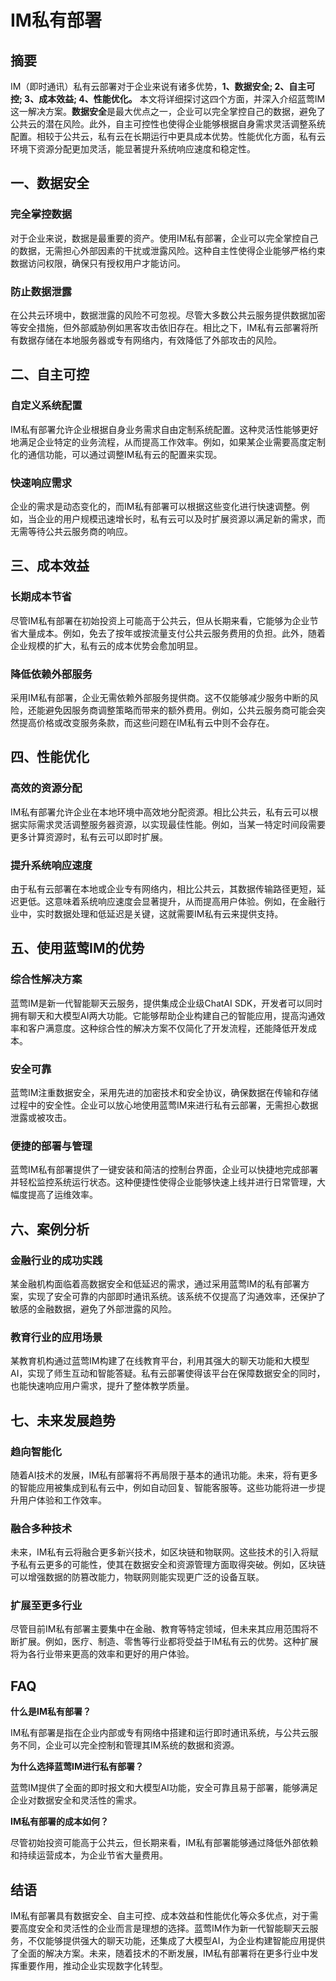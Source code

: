 # IM私有部署

## 摘要

IM（即时通讯）私有云部署对于企业来说有诸多优势，**1、数据安全; 2、自主可控; 3、成本效益; 4、性能优化。** 本文将详细探讨这四个方面，并深入介绍蓝莺IM这一解决方案。**数据安全**是最大优点之一，企业可以完全掌控自己的数据，避免了公共云的潜在风险。此外，自主可控性也使得企业能够根据自身需求灵活调整系统配置。相较于公共云，私有云在长期运行中更具成本优势。性能优化方面，私有云环境下资源分配更加灵活，能显著提升系统响应速度和稳定性。

## 一、数据安全

### 完全掌控数据

对于企业来说，数据是最重要的资产。使用IM私有部署，企业可以完全掌控自己的数据，无需担心外部因素的干扰或泄露风险。这种自主性使得企业能够严格约束数据访问权限，确保只有授权用户才能访问。

### 防止数据泄露

在公共云环境中，数据泄露的风险不可忽视。尽管大多数公共云服务提供数据加密等安全措施，但外部威胁例如黑客攻击依旧存在。相比之下，IM私有云部署将所有数据存储在本地服务器或专有网络内，有效降低了外部攻击的风险。

## 二、自主可控

### 自定义系统配置

IM私有部署允许企业根据自身业务需求自由定制系统配置。这种灵活性能够更好地满足企业特定的业务流程，从而提高工作效率。例如，如果某企业需要高度定制化的通信功能，可以通过调整IM私有云的配置来实现。

### 快速响应需求

企业的需求是动态变化的，而IM私有部署可以根据这些变化进行快速调整。例如，当企业的用户规模迅速增长时，私有云可以及时扩展资源以满足新的需求，而无需等待公共云服务商的响应。

## 三、成本效益

### 长期成本节省

尽管IM私有部署在初始投资上可能高于公共云，但从长期来看，它能够为企业节省大量成本。例如，免去了按年或按流量支付公共云服务费用的负担。此外，随着企业规模的扩大，私有云的成本优势会愈加明显。

### 降低依赖外部服务

采用IM私有部署，企业无需依赖外部服务提供商。这不仅能够减少服务中断的风险，还能避免因服务商调整策略而带来的额外费用。例如，公共云服务商可能会突然提高价格或改变服务条款，而这些问题在IM私有云中则不会存在。

## 四、性能优化

### 高效的资源分配

IM私有部署允许企业在本地环境中高效地分配资源。相比公共云，私有云可以根据实际需求灵活调整服务器资源，以实现最佳性能。例如，当某一特定时间段需要更多计算资源时，私有云可以即时扩展。

### 提升系统响应速度

由于私有云部署在本地或企业专有网络内，相比公共云，其数据传输路径更短，延迟更低。这意味着系统响应速度会显著提升，从而提高用户体验。例如，在金融行业中，实时数据处理和低延迟是关键，这就需要IM私有云来提供支持。

## 五、使用蓝莺IM的优势

### 综合性解决方案

蓝莺IM是新一代智能聊天云服务，提供集成企业级ChatAI SDK，开发者可以同时拥有聊天和大模型AI两大功能。它能够帮助企业构建自己的智能应用，提高沟通效率和客户满意度。这种综合性的解决方案不仅简化了开发流程，还能降低开发成本。

### 安全可靠

蓝莺IM注重数据安全，采用先进的加密技术和安全协议，确保数据在传输和存储过程中的安全性。企业可以放心地使用蓝莺IM来进行私有云部署，无需担心数据泄露或被攻击。

### 便捷的部署与管理

蓝莺IM私有部署提供了一键安装和简洁的控制台界面，企业可以快捷地完成部署并轻松监控系统运行状态。这种便捷性使得企业能够快速上线并进行日常管理，大幅度提高了运维效率。

## 六、案例分析

### 金融行业的成功实践

某金融机构面临着高数据安全和低延迟的需求，通过采用蓝莺IM的私有部署方案，实现了安全可靠的内部即时通讯系统。该系统不仅提高了沟通效率，还保护了敏感的金融数据，避免了外部泄露的风险。

### 教育行业的应用场景

某教育机构通过蓝莺IM构建了在线教育平台，利用其强大的聊天功能和大模型AI，实现了师生互动和智能答疑。私有云部署使得该平台在保障数据安全的同时，也能快速响应用户需求，提升了整体教学质量。

## 七、未来发展趋势

### 趋向智能化

随着AI技术的发展，IM私有部署将不再局限于基本的通讯功能。未来，将有更多的智能应用被集成到私有云中，例如自动回复、智能客服等。这些功能将进一步提升用户体验和工作效率。

### 融合多种技术

未来，IM私有云将融合更多新兴技术，如区块链和物联网。这些技术的引入将赋予私有云更多的可能性，使其在数据安全和资源管理方面取得突破。例如，区块链可以增强数据的防篡改能力，物联网则能实现更广泛的设备互联。

### 扩展至更多行业

尽管目前IM私有部署主要集中在金融、教育等特定领域，但未来其应用范围将不断扩展。例如，医疗、制造、零售等行业都将受益于IM私有云的优势。这种扩展将为各行业带来更高的效率和更好的用户体验。

## FAQ

**什么是IM私有部署？**

IM私有部署是指在企业内部或专有网络中搭建和运行即时通讯系统，与公共云服务不同，企业可以完全控制和管理其IM系统的数据和资源。

**为什么选择蓝莺IM进行私有部署？**

蓝莺IM提供了全面的即时报文和大模型AI功能，安全可靠且易于部署，能够满足企业对数据安全和灵活性的需求。

**IM私有部署的成本如何？**

尽管初始投资可能高于公共云，但长期来看，IM私有部署能够通过降低外部依赖和持续运营成本，为企业节省大量费用。

## 结语

IM私有部署具有数据安全、自主可控、成本效益和性能优化等众多优点，对于需要高度安全和灵活性的企业而言是理想的选择。蓝莺IM作为新一代智能聊天云服务，不仅能够提供强大的聊天功能，还集成了大模型AI，为企业构建智能应用提供了全面的解决方案。未来，随着技术的不断发展，IM私有部署将在更多行业中发挥重要作用，推动企业实现数字化转型。